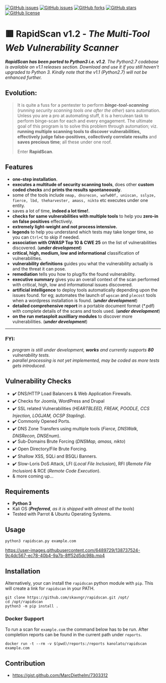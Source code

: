 [![GitHub issues](https://img.shields.io/github/issues/skavngr/rapidscan.svg?color=%23ff0000)](https://github.com/skavngr/rapidscan/issues)
[![GitHub issues](https://img.shields.io/github/issues-closed/skavngr/rapidscan.svg?color=%2300cc00)](https://github.com/skavngr/rapidscan/issues)
[![GitHub forks](https://img.shields.io/github/forks/skavngr/rapidscan.svg?color=%23ffff00)](https://github.com/skavngr/rapidscan/network)
[![GitHub stars](https://img.shields.io/github/stars/skavngr/rapidscan.svg?color=%23ff3300)](https://github.com/skavngr/rapidscan/stargazers)
[![GitHub license](https://img.shields.io/github/license/skavngr/rapidscan.svg?color=%230000ff)](https://github.com/skavngr/rapidscan/blob/master/LICENSE)

# :red_square: RapidScan v1.2 - _The Multi-Tool Web Vulnerability Scanner_
_**RapidScan has been ported to Python3 i.e. v1.2**. The Python2.7 codebase is available on v1.1 releases section. Download and use it if you still haven't upgraded to Python 3. Kindly note that the v1.1 (Python2.7) will not be enhanced further._

## Evolution:
> It is quite a fuss for a pentester to perform _**binge-tool-scanning**_ (_running security scanning tools one after the other_) sans automation. Unless you are a pro at automating stuff, it is a herculean task to perform binge-scan for each and every engagement. The ultimate goal of this program is to solve this problem through automation; viz. **running multiple scanning tools to discover vulnerabilities, effectively judge false-positives, collectively correlate results** and **saves precious time**; all these under one roof.<p>Enter **RapidScan**.

## Features
- **one-step installation**.
- **executes a multitude of security scanning tools**, does other **custom coded checks** and **prints the results spontaneously**.
- some of the tools include `nmap, dnsrecon, wafw00f, uniscan, sslyze, fierce, lbd, theharvester, amass, nikto` etc executes under one entity.
- saves a lot of time, **indeed a lot time!**.
- **checks for same vulnerabilities with multiple tools** to help you **zero-in on false positives** effectively.
- **extremely light-weight and not process intensive.**
- **legends** to help you understand which tests may take longer time, so you can `Ctrl+C` to skip if needed.
- **association with OWASP Top 10 & CWE 25** on the list of vulnerabilities discovered. (_**under development**_)
- **critical, high, medium, low and informational** classification of vulnerabilities.
- **vulnerability definitions** guides you what the vulnerability actually is and the threat it can pose.
- **remediation** tells you how to plug/fix the found vulnerability.
- **executive summary** gives you an overall context of the scan performed with critical, high, low and informational issues discovered.
- **artificial intelligence** to deploy tools automatically depending upon the issues found. for eg; automates the launch of `wpscan` and `plecost` tools when a wordpress installation is found. (_**under development**_)
- **detailed comprehensive report** in a portable document format (*.pdf) with complete details of the scans and tools used. (_**under development**_)
- **on the run metasploit auxilliary modules** to discover more vulnerabilities. (_**under development**_)

---
### FYI:
- _program is still under development, **works** and currently supports **80** vulnerability tests._
- _parallel processing is not yet implemented, may be coded as more tests gets introduced._

## Vulnerability Checks
- :heavy_check_mark: DNS/HTTP Load Balancers & Web Application Firewalls.
- :heavy_check_mark: Checks for Joomla, WordPress and Drupal
- :heavy_check_mark: SSL related Vulnerabilities (_HEARTBLEED, FREAK, POODLE, CCS Injection, LOGJAM, OCSP Stapling_).
- :heavy_check_mark: Commonly Opened Ports.
- :heavy_check_mark: DNS Zone Transfers using multiple tools (_Fierce, DNSWalk, DNSRecon, DNSEnum_).
- :heavy_check_mark: Sub-Domains Brute Forcing (_DNSMap, amass, nikto_)
- :heavy_check_mark: Open Directory/File Brute Forcing.
- :heavy_check_mark: Shallow XSS, SQLi and BSQLi Banners.
- :heavy_check_mark: Slow-Loris DoS Attack, LFI (_Local File Inclusion_), RFI (_Remote File Inclusion_) & RCE (_Remote Code Execution_).
- & more coming up...

## Requirements
- **Python 3**
- Kali OS (_**Preferred**, as it is shipped with almost all the tools_)
- Tested with Parrot & Ubuntu Operating Systems.

## Usage 
 `python3 rapidscan.py example.com`

https://user-images.githubusercontent.com/6489729/138737524-9c4dc567-ec78-40b4-9a7b-8ff52d5dc98b.mp4


## Installation

Alternatively, your can install the `rapidscan` python module with `pip`. This will create a link for `rapidscan` in your PATH. 

```
git clone https://github.com/skavngr/rapidscan.git /opt/
cd /opt/rapidscan
python3 -m pip install .
```

### Docker Support
To run a scan for `example.com` the command below has to be run. After completion reports can be found in the current path under `reports`.
```
docker run -t --rm -v $(pwd)/reports:/reports kanolato/rapidscan example.com
```

## Contribution
- https://gist.github.com/MarcDiethelm/7303312

